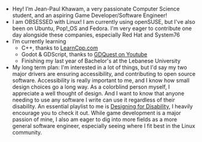 - Hey! I’m Jean-Paul Khawam, a very passionate Computer Science student, and an aspiring Game Developer/Software Engineer!
- I am OBSESSED with Linux! I am currently using openSUSE, but I've also been on Ubuntu, Pop!\_OS and Fedora.
I'm very eager to contribute one day alongside these companies, especially Red Hat and System76
- I’m currently learning 
  + C++, thanks to [LearnCpp.com](https://www.learncpp.com)
  + Godot & GDScript, thanks to [GDQuest on Youtube](https://www.youtube.com/c/Gdquest)
  + Finishing my last year of Bachelor's at the Lebanese University
- My long term plan:
I'm interested in a lot of things, but I'd say my two major drivers are ensuring accessibility, and contributing to open source software.  Accessibility is really important to me, and I know how small design choices go a long way. As a colorblind person myself, I appreciate a well thought of design. And I want to know that anyone needing to use any software I write can use it regardless of their disability. An essential playlist to me is [Designing for Disability](https://youtube.com/playlist?list=PLc38fcMFcV_vvWOhMDriBlVocTZ8mKQzR), I heavily encourage you to check it out. 
While game development is a major passion of mine, I also am eager to dig into more fields as a more general software engineer, especially seeing where I fit best in the Linux community.
